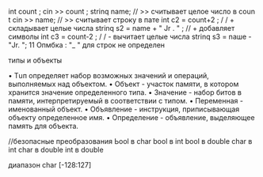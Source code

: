int count ;
cin >> count ;
strinq name;
// >> считывает целое число в coun t
cin >> name; // >> считывает строку в пате
int с2 = count+2 ; / / + складывает целые числа
strinq s2 = name + " Jr . " ; // + добавляет символы
int сЗ = count-2 ; / / - вычитает целые числа
strinq sЗ = nаше - "Jr. "; 11 Опмбка : "_ " для строк не определен 


типы и объекты

• Тuп определяет набор возможных значений и операций, выполняемых над объектом.
• Объект - участок памяти, в котором хранится значение определенного типа.
• Значение - набор битов в памяти, интерпретируемый в соответствии с типом.
• Переменная - именованный объект.
• Объявление - инструкция, приписывающая объекту определенное
имя.
• Определение - объявление, выделяющее память для объекта. 

//безопасные преобразования
Ьооl в char
bool в int
bool в double
char в int
char в double
int в double

диапазон char [-128:127]